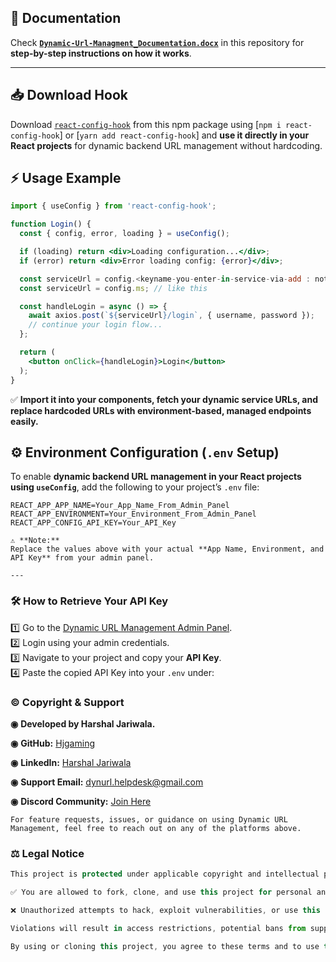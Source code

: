 ## 📄 Documentation

Check **[`Dynamic-Url-Managment_Documentation.docx`](./Dynamic-Url-Managment_Documentation.docx)** in this repository for **step-by-step instructions on how it works**.

---

## 📥 Download Hook

Download [`react-config-hook`](https://www.npmjs.com/package/react-config-hook) from this npm package using [`npm i react-config-hook`] or [`yarn add react-config-hook`] and **use it directly in your React projects** for dynamic backend URL management without hardcoding.

## ⚡ Usage Example

```jsx
import { useConfig } from 'react-config-hook';

function Login() {
  const { config, error, loading } = useConfig();

  if (loading) return <div>Loading configuration...</div>;
  if (error) return <div>Error loading config: {error}</div>;

  const serviceUrl = config.<keyname-you-enter-in-service-via-add : note- remove <> this. like example bottom i show.>;
  const serviceUrl = config.ms; // like this

  const handleLogin = async () => {
    await axios.post(`${serviceUrl}/login`, { username, password });
    // continue your login flow...
  };

  return (
    <button onClick={handleLogin}>Login</button>
  );
}
```

✅ **Import it into your components, fetch your dynamic service URLs, and replace hardcoded URLs with environment-based, managed endpoints easily.**

## ⚙️ Environment Configuration (`.env` Setup)

To enable **dynamic backend URL management in your React projects using `useConfig`**, add the following to your project’s `.env` file:

```env
REACT_APP_APP_NAME=Your_App_Name_From_Admin_Panel
REACT_APP_ENVIRONMENT=Your_Environment_From_Admin_Panel
REACT_APP_CONFIG_API_KEY=Your_API_Key

⚠️ **Note:**  
Replace the values above with your actual **App Name, Environment, and API Key** from your admin panel.

---
```

### 🛠️ How to Retrieve Your API Key

1️⃣ Go to the [Dynamic URL Management Admin Panel](https://dynamic-url-managment.vercel.app).  
2️⃣ Login using your admin credentials.  
3️⃣ Navigate to your project and copy your **API Key**.  
4️⃣ Paste the copied API Key into your `.env` under:

### ©️ Copyright & Support

**◉** **Developed by Harshal Jariwala.**

**◉** **GitHub:** [Hjgaming](https://github.com/hjgaming)

**◉** **LinkedIn:** [Harshal Jariwala](https://www.linkedin.com/in/harshal-jariwala-1101b2309)

**◉** **Support Email:** dynurl.helpdesk@gmail.com

**◉** **Discord Community:** [Join Here](https://discord.gg/cBM7e87KYj)

```
For feature requests, issues, or guidance on using Dynamic URL Management, feel free to reach out on any of the platforms above.
```

### ⚖️ Legal Notice

```js
This project is protected under applicable copyright and intellectual property laws.

✅ You are allowed to fork, clone, and use this project for personal and company projects with proper credit to the original author.

❌ Unauthorized attempts to hack, exploit vulnerabilities, or use this project for malicious activities are strictly prohibited.

Violations will result in access restrictions, potential bans from support channels, and legal action if necessary.

By using or cloning this project, you agree to these terms and to use this system responsibly for its intended purpose of clean, scalable, dynamic backend URL management.
```
